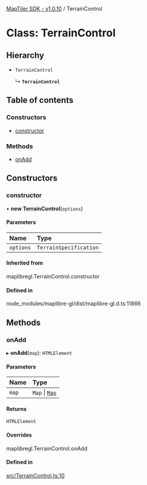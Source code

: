 [MapTiler SDK - v1.0.10](../README.md) / TerrainControl

# Class: TerrainControl

## Hierarchy

- `TerrainControl`

  ↳ **`TerrainControl`**

## Table of contents

### Constructors

- [constructor](TerrainControl.md#constructor)

### Methods

- [onAdd](TerrainControl.md#onadd)

## Constructors

### constructor

• **new TerrainControl**(`options`)

#### Parameters

| Name | Type |
| :------ | :------ |
| `options` | `TerrainSpecification` |

#### Inherited from

maplibregl.TerrainControl.constructor

#### Defined in

node_modules/maplibre-gl/dist/maplibre-gl.d.ts:11866

## Methods

### onAdd

▸ **onAdd**(`map`): `HTMLElement`

#### Parameters

| Name | Type |
| :------ | :------ |
| `map` | `Map` \| [`Map`](Map.md) |

#### Returns

`HTMLElement`

#### Overrides

maplibregl.TerrainControl.onAdd

#### Defined in

[src/TerrainControl.ts:10](https://github.com/maptiler/maptiler-sdk-js/blob/a5b1980/src/TerrainControl.ts#L10)
